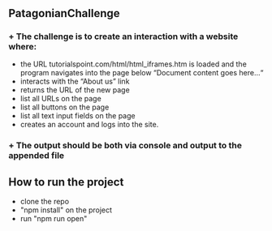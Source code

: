 # <h2>PatagonianChallenge</h2>
  <h3>+ The challenge is to create an interaction with a website where:</h3>
<ul>
  <li>the URL tutorialspoint.com/html/html_iframes.htm is loaded and the program navigates into the page below “Document content goes here…“</li>
  <li>interacts with the “About us” link</li>
  <li>returns the URL of the new page</li>
  <li>list all URLs on the page</li>
  <li>list all buttons on the page</li>
  <li>list all text input fields on the page</li>
  <li>creates an account and logs into the site.</li>
</ul>
  <h3>+ The output should be both via console and output to the appended file</h3>
<h2>How to run the project</h2>
<ul>
  <li>clone the repo</li>
  <li>"npm install" on the project</li>
  <li>run "npm run open"</li>
</ul>
